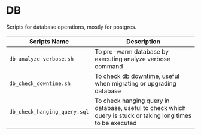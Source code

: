 # DB

Scripts for database operations, mostly for postgres.

| Scripts Name                 | Description                                                                                                  |
|------------------------------|--------------------------------------------------------------------------------------------------------------|
| `db_analyze_verbose.sh`      | To pre-warm database by executing analyze verbose command                                                    |
| `db_check_downtime.sh`       | To check db downtime, useful when migrating or upgrading database                                            |
| `db_check_hanging_query.sql` | To check hanging query in database, useful to check which query is stuck or taking long times to be executed |
